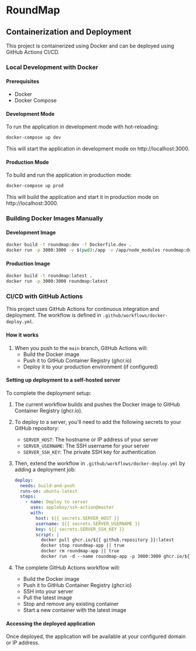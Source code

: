 # RoundMap

## Containerization and Deployment

This project is containerized using Docker and can be deployed using GitHub Actions CI/CD.

### Local Development with Docker

#### Prerequisites

- Docker
- Docker Compose

#### Development Mode

To run the application in development mode with hot-reloading:

```bash
docker-compose up dev
```

This will start the application in development mode on http://localhost:3000.

#### Production Mode

To build and run the application in production mode:

```bash
docker-compose up prod
```

This will build the application and start it in production mode on http://localhost:3000.

### Building Docker Images Manually

#### Development Image

```bash
docker build -t roundmap:dev -f Dockerfile.dev .
docker run -p 3000:3000 -v $(pwd):/app -v /app/node_modules roundmap:dev
```

#### Production Image

```bash
docker build -t roundmap:latest .
docker run -p 3000:3000 roundmap:latest
```

### CI/CD with GitHub Actions

This project uses GitHub Actions for continuous integration and deployment. The workflow is defined in `.github/workflows/docker-deploy.yml`.

#### How it works

1. When you push to the `main` branch, GitHub Actions will:
   - Build the Docker image
   - Push it to GitHub Container Registry (ghcr.io)
   - Deploy it to your production environment (if configured)

#### Setting up deployment to a self-hosted server

To complete the deployment setup:

1. The current workflow builds and pushes the Docker image to GitHub Container Registry (ghcr.io).

2. To deploy to a server, you'll need to add the following secrets to your GitHub repository:

   - `SERVER_HOST`: The hostname or IP address of your server
   - `SERVER_USERNAME`: The SSH username for your server
   - `SERVER_SSH_KEY`: The private SSH key for authentication

3. Then, extend the workflow in `.github/workflows/docker-deploy.yml` by adding a deployment job:

   ```yaml
   deploy:
     needs: build-and-push
     runs-on: ubuntu-latest
     steps:
       - name: Deploy to server
         uses: appleboy/ssh-action@master
         with:
           host: ${{ secrets.SERVER_HOST }}
           username: ${{ secrets.SERVER_USERNAME }}
           key: ${{ secrets.SERVER_SSH_KEY }}
           script: |
             docker pull ghcr.io/${{ github.repository }}:latest
             docker stop roundmap-app || true
             docker rm roundmap-app || true
             docker run -d --name roundmap-app -p 3000:3000 ghcr.io/${{ github.repository }}:latest
   ```

4. The complete GitHub Actions workflow will:
   - Build the Docker image
   - Push it to GitHub Container Registry (ghcr.io)
   - SSH into your server
   - Pull the latest image
   - Stop and remove any existing container
   - Start a new container with the latest image

#### Accessing the deployed application

Once deployed, the application will be available at your configured domain or IP address.
